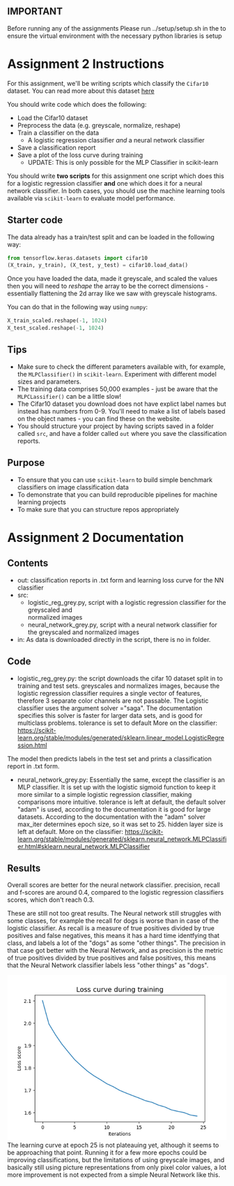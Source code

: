 

## IMPORTANT
Before running any of the assignments Please run ../setup/setup.sh in the to ensure the virtual environment with the necessary python libraries is setup

# Assignment 2 Instructions
For this assignment, we'll be writing scripts which classify the ```Cifar10``` dataset. You can read more about this dataset [here](https://www.cs.toronto.edu/~kriz/cifar.html)

You should write code which does the following:

- Load the Cifar10 dataset
- Preprocess the data (e.g. greyscale, normalize, reshape)
- Train a classifier on the data
    - A logistic regression classifier *and* a neural network classifier
- Save a classification report
- Save a plot of the loss curve during training
    - UPDATE: This is only possible for the MLP Classifier in scikit-learn

You should write **two scripts** for this assignment one script which does this for a logistic regression classifier **and** one which does it for a neural network classifier. In both cases, you should use the machine learning tools available via ```scikit-learn``` to evaluate model performance.

## Starter code

The data already has a train/test split and can be loaded in the following way:

```python
from tensorflow.keras.datasets import cifar10
(X_train, y_train), (X_test, y_test) = cifar10.load_data()
```

Once you have loaded the data, made it greyscale, and scaled the values then you will need to *reshape* the array to be the correct dimensions - essentially flattening the 2d array like we saw with greyscale histograms. 

You can do that in the following way using ```numpy```:

```python
X_train_scaled.reshape(-1, 1024)
X_test_scaled.reshape(-1, 1024)
```

## Tips
- Make sure to check the different parameters available with, for example, the ```MLPClassifier()``` in ```scikit-learn```. Experiment with different model sizes and parameters.
- The training data comprises 50,000 examples - just be aware that the ```MLPCLassifier()``` can be a little slow!
- The Cifar10 dataset you download does not have explict label names but instead has numbers from 0-9. You'll need to make a list of labels based on the object names - you can find these on the website.
- You should structure your project by having scripts saved in a folder called ```src```, and have a folder called ```out``` where you save the classification reports.

## Purpose

- To ensure that you can use ```scikit-learn``` to build simple benchmark classifiers on image classification data
- To demonstrate that you can build reproducible pipelines for machine learning projects
- To make sure that you can structure repos appropriately

# Assignment 2 Documentation

## Contents

 - out: classification reports in .txt form and learning loss curve for the NN classifier
 - src: 
    - logistic_reg_grey.py, script with a logistic regression classifier for the greyscaled and  
   normalized images
    - neural_network_grey.py, script with a neural network classifier for the greyscaled and normalized images
 - in: As data is downloaded directly in the script, there is no in folder.


## Code
- logistic_reg_grey.py:
the script downloads the cifar 10 dataset split in to training and test sets.
greyscales and normalizes images, because the logistic regression classifier requires a single vector of features, therefore 3 separate color channels are not passable.
The Logistic classifier uses the argument solver ="saga". The documentation specifies this solver is faster for larger data sets, and is good for multiclass problems. tolerance is set to default
More on the classifier:
https://scikit-learn.org/stable/modules/generated/sklearn.linear_model.LogisticRegression.html

The model then predicts labels in the test set and prints a classification report in .txt form.

- neural_network_grey.py:
Essentially the same, except the classifier is an MLP classifier. It is set up with the logistic
sigmoid function to keep it more similar to a simple logistic regression classifier, making comparisons more intuitive. tolerance is left at default, the default solver "adam" is used, according to the documentation it is good for large datasets. According to the documentation with the "adam" solver  max_iter determines epoch size, so it was set to 25. hidden layer size is left at default.
More on the classifier:
https://scikit-learn.org/stable/modules/generated/sklearn.neural_network.MLPClassifier.html#sklearn.neural_network.MLPClassifier
## Results 

Overall scores are better for the neural network classifier. precision, recall and f-scores are around 0.4, compared to the logistic regression classifiers scores, which don't reach 0.3.

These are still not too great results. The Neural network still struggles with some classes, for example the recall for dogs is worse than in case of the logistic classifier. As recall is a measure of true positives divided by true positives and false negatives, this means it has a hard time identfying that class, and labels a lot of the "dogs" as some "other things". The precision in that case got better with the Neural Network, and as precision is the metric of true positives divided by true positives and false positives, this means that the Neural Network classifier labels less "other things" as "dogs". 

![Alt text](out/loss_curve.png "feature extraction")
The learning curve at epoch 25 is not plateauing yet, although it seems to be approaching that point. Running it for a few more epochs could be improving classifications, but the limitations of using greyscale images, and basically still using picture representations from only pixel color values, a lot more improvement is not expected from a simple Neural Network like this.
